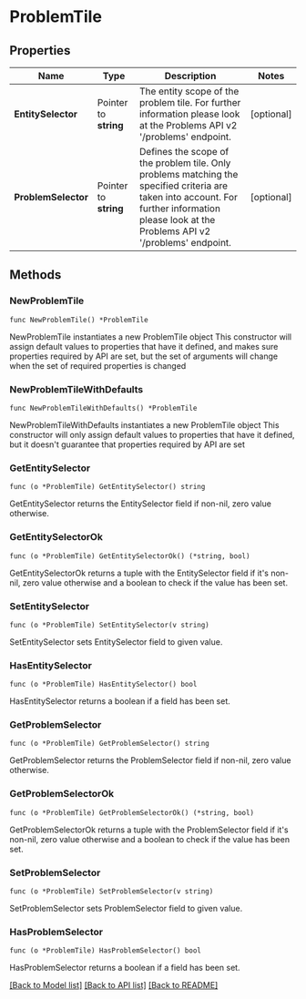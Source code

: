# ProblemTile

## Properties

Name | Type | Description | Notes
------------ | ------------- | ------------- | -------------
**EntitySelector** | Pointer to **string** | The entity scope of the problem tile. For further information please look at the Problems API v2 &#39;/problems&#39; endpoint. | [optional] 
**ProblemSelector** | Pointer to **string** | Defines the scope of the problem tile. Only problems matching the specified criteria are taken into account. For further information please look at the Problems API v2 &#39;/problems&#39; endpoint. | [optional] 

## Methods

### NewProblemTile

`func NewProblemTile() *ProblemTile`

NewProblemTile instantiates a new ProblemTile object
This constructor will assign default values to properties that have it defined,
and makes sure properties required by API are set, but the set of arguments
will change when the set of required properties is changed

### NewProblemTileWithDefaults

`func NewProblemTileWithDefaults() *ProblemTile`

NewProblemTileWithDefaults instantiates a new ProblemTile object
This constructor will only assign default values to properties that have it defined,
but it doesn't guarantee that properties required by API are set

### GetEntitySelector

`func (o *ProblemTile) GetEntitySelector() string`

GetEntitySelector returns the EntitySelector field if non-nil, zero value otherwise.

### GetEntitySelectorOk

`func (o *ProblemTile) GetEntitySelectorOk() (*string, bool)`

GetEntitySelectorOk returns a tuple with the EntitySelector field if it's non-nil, zero value otherwise
and a boolean to check if the value has been set.

### SetEntitySelector

`func (o *ProblemTile) SetEntitySelector(v string)`

SetEntitySelector sets EntitySelector field to given value.

### HasEntitySelector

`func (o *ProblemTile) HasEntitySelector() bool`

HasEntitySelector returns a boolean if a field has been set.

### GetProblemSelector

`func (o *ProblemTile) GetProblemSelector() string`

GetProblemSelector returns the ProblemSelector field if non-nil, zero value otherwise.

### GetProblemSelectorOk

`func (o *ProblemTile) GetProblemSelectorOk() (*string, bool)`

GetProblemSelectorOk returns a tuple with the ProblemSelector field if it's non-nil, zero value otherwise
and a boolean to check if the value has been set.

### SetProblemSelector

`func (o *ProblemTile) SetProblemSelector(v string)`

SetProblemSelector sets ProblemSelector field to given value.

### HasProblemSelector

`func (o *ProblemTile) HasProblemSelector() bool`

HasProblemSelector returns a boolean if a field has been set.


[[Back to Model list]](../README.md#documentation-for-models) [[Back to API list]](../README.md#documentation-for-api-endpoints) [[Back to README]](../README.md)


